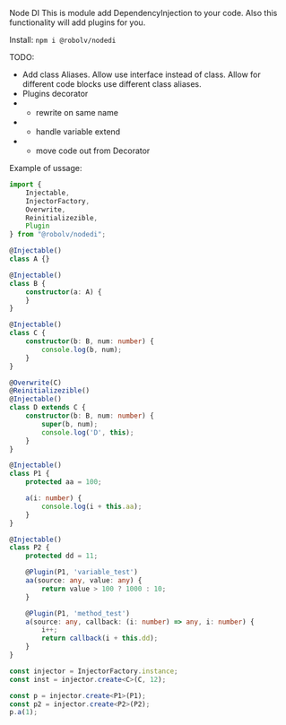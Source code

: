 Node DI
This is module add DependencyInjection to your code.
Also this functionality will add plugins for you.

Install:
``npm i @robolv/nodedi``

TODO:
* Add class Aliases. Allow use interface instead of class. Allow for different code blocks use different class aliases.
* Plugins decorator
* * rewrite on same name
* * handle variable extend
* * move code out from Decorator
    
Example of ussage:
```typescript
import {
    Injectable,
    InjectorFactory,
    Overwrite,
    Reinitializezible,
    Plugin
} from "@robolv/nodedi";

@Injectable()
class A {}

@Injectable()
class B {
    constructor(a: A) {
    }
}

@Injectable()
class C {
    constructor(b: B, num: number) {
        console.log(b, num);
    }
}

@Overwrite(C)
@Reinitializezible()
@Injectable()
class D extends C {
    constructor(b: B, num: number) {
        super(b, num);
        console.log('D', this);
    }
}

@Injectable()
class P1 {
    protected aa = 100;

    a(i: number) {
        console.log(i + this.aa);
    }
}

@Injectable()
class P2 {
    protected dd = 11;

    @Plugin(P1, 'variable_test')
    aa(source: any, value: any) {
        return value > 100 ? 1000 : 10;
    }

    @Plugin(P1, 'method_test')
    a(source: any, callback: (i: number) => any, i: number) {
        i++;
        return callback(i + this.dd);
    }
}

const injector = InjectorFactory.instance;
const inst = injector.create<C>(C, 12);

const p = injector.create<P1>(P1);
const p2 = injector.create<P2>(P2);
p.a(1);
```